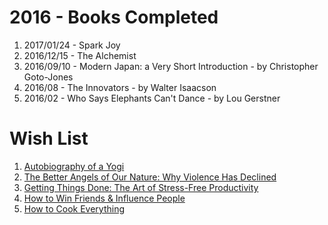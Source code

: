 # 2016 - Books Completed

1. 2017/01/24 - Spark Joy
1. 2016/12/15 - The Alchemist
1. 2016/09/10 - Modern Japan: a Very Short Introduction - by Christopher Goto-Jones
1. 2016/08 - The Innovators - by Walter Isaacson
1. 2016/02 - Who Says Elephants Can't Dance - by Lou Gerstner

# Wish List
1. [Autobiography of a Yogi](https://www.ananda.org/free-inspiration/books/autobiography-of-a-yogi/)
1. [The Better Angels of Our Nature: Why Violence Has Declined](https://www.amazon.com/Better-Angels-Our-Nature-Violence/dp/0143122010)
1. [Getting Things Done: The Art of Stress-Free Productivity](https://www.amazon.com/Getting-Things-Done-Stress-Free-Productivity/dp/0142000280?ie=UTF8&s=books&qid=1218403759&sr=1-1)
1. [How to Win Friends & Influence People](https://www.amazon.com/How-Win-Friends-Influence-People/dp/0671027034?ie=UTF8&s=books&qid=1218403883&sr=1-1)
1. [How to Cook Everything](https://www.amazon.com/How-Cook-Everything-Simple-Recipes/dp/0471789186?ie=UTF8&s=books&qid=1218223090&sr=1-1)
